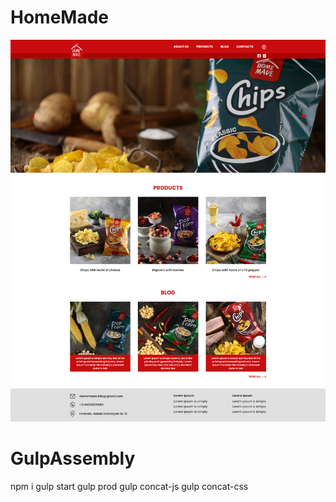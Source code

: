 # HomeMade
![alt text](screen.png "HomeMade")
# GulpAssembly
npm i
gulp start
gulp prod
gulp concat-js
gulp concat-css